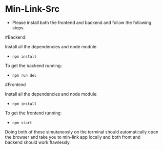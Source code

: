 # Min-Link-Src
- Please install both the frontend and backend and follow the following steps.

#Backend

Install all the dependencies and node module:
* `npm install`

To get the backend running:
* `npm run dev`

#Frontend

Install all the dependencies and node module:
* `npm install`

To get the frontend running:
* `npm start`

Doing both of these simutaneosly on the terminal should automatically open the browser and take you to min-link app locally and both front and backend should work flawlessly.
